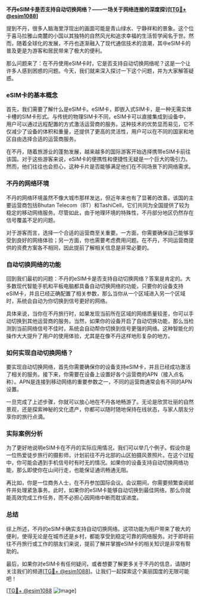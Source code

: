 **不丹eSIM卡是否支持自动切换网络？——一场关于网络连接的深度探讨[[TG💪+ @esim1088](https://t.me/s/esim1088)]**

提到不丹，很多人脑海里浮现出的画面可能是青山绿水、宁静祥和的景象。这个位于喜马拉雅山南麓的小国以其独特的自然风光和追求幸福的生活哲学闻名于世。然而，随着全球化的发展，不丹也逐渐融入了现代通信技术的浪潮，其中eSIM卡的普及更是为游客和居民带来了极大的便利。

那么问题来了：在不丹使用eSIM卡时，它是否支持自动切换网络呢？这是一个让许多人感到困惑的问题。今天，我们就来深入探讨一下这个问题，并为大家解答疑惑。

### eSIM卡的基本概念

首先，我们需要了解什么是eSIM卡。eSIM卡，即嵌入式SIM卡，是一种无需实体卡槽的SIM卡形式。与传统的物理SIM卡不同，eSIM卡可以直接集成到设备中，用户可以通过远程配置的方式激活运营商的服务。这种技术的优势显而易见，它不仅减少了设备的体积和重量，还提供了更高的灵活性，用户可以在不同的国家和地区自由选择合适的运营商服务。

在不丹，随着旅游业的蓬勃发展，越来越多的国际游客开始选择携带eSIM卡前往该国。对于这些游客来说，eSIM卡的便携性和便捷性无疑是一个巨大的吸引力。然而，他们往往也会担心，这种卡片是否能够满足他们在不同场景下的网络需求。

### 不丹的网络环境

不丹的网络环境虽然不像大城市那样发达，但近年来也有了显著的改善。该国的主要运营商包括Bhutan Telecom（BT）和TashiCell，它们共同为全国提供了较为稳定的移动网络服务。尽管如此，由于地理环境的特殊性，不丹部分地区仍然存在信号覆盖不足的问题。

对于游客而言，选择一个合适的运营商至关重要。一方面，你需要确保自己能够享受到良好的网络体验；另一方面，你也需要考虑费用问题。在不丹，不同运营商提供的资费方案各不相同，因此提前了解相关信息是非常必要的。

### 自动切换网络的功能

回到我们最初的问题：不丹的eSIM卡是否支持自动切换网络？答案是肯定的。大多数现代智能手机和平板电脑都具备自动切换网络的功能，只要你的设备支持eSIM卡，并且已经正确配置了相关参数，那么当你从一个区域进入另一个区域时，系统会自动为你切换到信号更好的网络。

具体来说，当你在不丹旅行时，如果发现当前所在区域的网络质量较差，你可以手动切换到其他运营商的服务。当然，如果你的设备开启了自动切换功能，那么当检测到当前网络信号不佳时，系统会自动帮你切换到信号更强的网络。这种智能化的操作大大提升了用户的使用体验，尤其是在像不丹这样地形复杂的地方。

### 如何实现自动切换网络？

要实现自动切换网络，首先你需要确保你的设备支持eSIM卡，并且已经成功激活了相关的服务。接下来，你需要在设备上设置好各个运营商的APN（接入点名称）。APN是连接到移动网络的重要参数之一，不同的运营商通常会有不同的APN设置。

一旦完成了上述步骤，你就可以放心地在不丹各地畅游了。无论是欣赏壮丽的自然景观，还是探索神秘的文化遗产，你都可以随时随地保持在线状态，与家人朋友分享你的旅行点滴。

### 实际案例分析

为了更好地说明eSIM卡在不丹的实际应用情况，我们可以举几个例子。假设你是一位热爱徒步旅行的摄影师，计划前往不丹北部的山区拍摄风景照片。在这个过程中，你可能会遇到手机信号时有时无的情况。如果你的设备支持自动切换网络功能，那么即使你在山间行走，也能保证通讯畅通无阻。

再比如，你是一位商务人士，在不丹参加国际会议。会议期间，你需要频繁查阅邮件并处理紧急事务。此时，如果你的eSIM卡能够自动切换到最佳网络，那么你就能高效完成工作任务，而不必担心因网络中断而耽误进度。

### 总结

综上所述，不丹的eSIM卡确实支持自动切换网络。这项功能为用户带来了极大的便利，使得无论是在城市还是乡村，都能享受到稳定可靠的网络服务。对于即将前往不丹旅行或工作的朋友们来说，提前了解并掌握eSIM卡的相关知识是非常有帮助的。

最后，如果你对eSIM卡有任何疑问，或者想要了解更多关于不丹的信息，请随时关注我们的频道[[TG💪+ @esim1088](https://t.me/s/esim1088)]。让我们一起探索这个美丽国度的无限可能吧！

[[TG💪+ @esim1088](https://t.me/s/esim1088) ![Image](https://i.postimg.cc/4NQfJmqS/Snipaste-2025-05-13-00-14-12.png)]